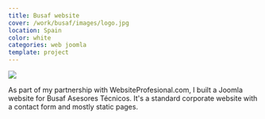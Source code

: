 ```yaml
---
title: Busaf website
cover: /work/busaf/images/logo.jpg
location: Spain
color: white
categories: web joomla
template: project
---
```


![](/work/busaf/images/1.png)

As part of my partnership with WebsiteProfesional.com, I built a Joomla website for Busaf Asesores Técnicos. It's a standard corporate website with a contact form and mostly static pages.

